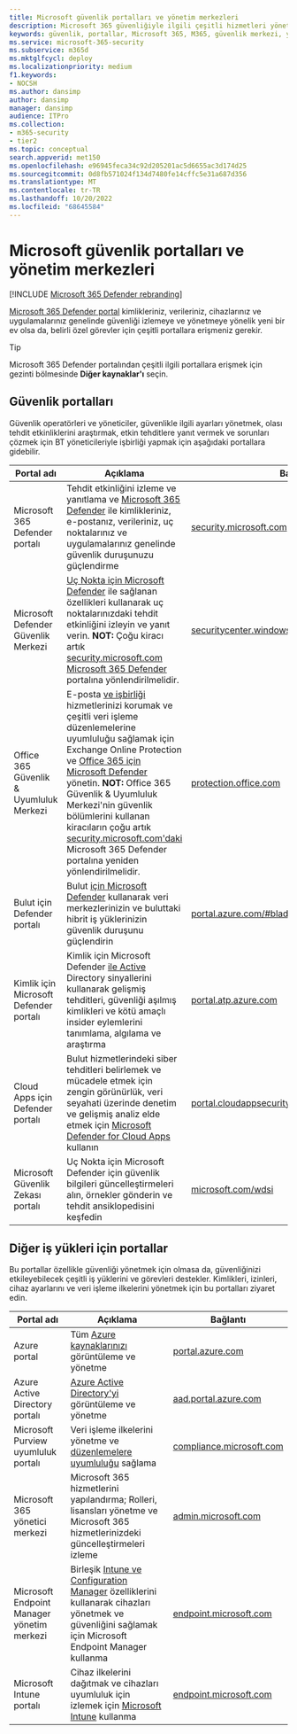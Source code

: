 ```yaml
---
title: Microsoft güvenlik portalları ve yönetim merkezleri
description: Microsoft 365 güvenliğiyle ilgili çeşitli hizmetleri yönetmek için doğru Microsoft yönetim merkezini veya portalı bulun
keywords: güvenlik, portallar, Microsoft 365, M365, güvenlik merkezi, yönetim merkezi, URL, bağlantı, Microsoft 365 Defender, Uç Nokta için Microsoft Defender, Microsoft Defender Güvenlik Merkezi, Kimlik için Microsoft Defender, Office 365 için Microsoft Defender, MCAS, WDSI, SCC, Intune, MDM, MEM, ASC, Bulut Uygulamaları Güvenliği , Azure AD, güvenlik & uyumluluğu Merkezi
ms.service: microsoft-365-security
ms.subservice: m365d
ms.mktglfcycl: deploy
ms.localizationpriority: medium
f1.keywords:
- NOCSH
ms.author: dansimp
author: dansimp
manager: dansimp
audience: ITPro
ms.collection:
- m365-security
- tier2
ms.topic: conceptual
search.appverid: met150
ms.openlocfilehash: e96945feca34c92d205201ac5d6655ac3d174d25
ms.sourcegitcommit: 0d8fb571024f134d7480fe14cffc5e31a687d356
ms.translationtype: MT
ms.contentlocale: tr-TR
ms.lasthandoff: 10/20/2022
ms.locfileid: "68645584"
---
```

# <a name="microsoft-security-portals-and-admin-centers"></a>Microsoft güvenlik portalları ve yönetim merkezleri

[!INCLUDE [Microsoft 365 Defender rebranding](../includes/microsoft-defender.md)]

[Microsoft 365 Defender portal](microsoft-365-defender-portal.md) kimlikleriniz, verileriniz, cihazlarınız ve uygulamalarınız genelinde güvenliği izlemeye ve yönetmeye yönelik yeni bir ev olsa da, belirli özel görevler için çeşitli portallara erişmeniz gerekir.

> [!TIP]
> Microsoft 365 Defender portalından çeşitli ilgili portallara erişmek için gezinti bölmesinde **Diğer kaynaklar'ı** seçin.

## <a name="security-portals"></a>Güvenlik portalları

Güvenlik operatörleri ve yöneticiler, güvenlikle ilgili ayarları yönetmek, olası tehdit etkinliklerini araştırmak, etkin tehditlere yanıt vermek ve sorunları çözmek için BT yöneticileriyle işbirliği yapmak için aşağıdaki portallara gidebilir.
<p></p>

| Portal adı | Açıklama | Bağlantı |
|---|---|---|
| Microsoft 365 Defender portalı | Tehdit etkinliğini izleme ve yanıtlama ve [Microsoft 365 Defender](microsoft-365-defender.md) ile kimlikleriniz, e-postanız, verileriniz, uç noktalarınız ve uygulamalarınız genelinde güvenlik duruşunuzu güçlendirme | [security.microsoft.com](https://security.microsoft.com/) |
| Microsoft Defender Güvenlik Merkezi | [Uç Nokta için Microsoft Defender](/microsoft-365/security/defender-endpoint/microsoft-defender-endpoint) ile sağlanan özellikleri kullanarak uç noktalarınızdaki tehdit etkinliğini izleyin ve yanıt verin.  **NOT:** Çoğu kiracı artık [security.microsoft.com Microsoft 365 Defender](https://security.microsoft.com/) portalına yönlendirilmelidir.  | [securitycenter.windows.com](https://securitycenter.windows.com) |
| Office 365 Güvenlik & Uyumluluk Merkezi | E-posta [ve işbirliği](../office-365-security/exchange-online-protection-overview.md) hizmetlerinizi korumak ve çeşitli veri işleme düzenlemelerine uyumluluğu sağlamak için Exchange Online Protection ve [Office 365 için Microsoft Defender](/microsoft-365/security/office-365-security/defender-for-office-365) yönetin.  **NOT:** Office 365 Güvenlik & Uyumluluk Merkezi'nin güvenlik bölümlerini kullanan kiracıların çoğu artık [security.microsoft.com'daki](https://security.microsoft.com/) Microsoft 365 Defender portalına yeniden yönlendirilmelidir. | [protection.office.com](https://protection.office.com) |
| Bulut için Defender portalı | Bulut [için Microsoft Defender](/azure/security-center/security-center-intro) kullanarak veri merkezlerinizin ve buluttaki hibrit iş yüklerinizin güvenlik duruşunu güçlendirin | [portal.azure.com/#blade/Microsoft_Azure_Security](https://portal.azure.com/#blade/Microsoft_Azure_Security/SecurityMenuBlade/0) |
| Kimlik için Microsoft Defender portalı | Kimlik için Microsoft Defender [ile Active](/azure-advanced-threat-protection/what-is-atp) Directory sinyallerini kullanarak gelişmiş tehditleri, güvenliği aşılmış kimlikleri ve kötü amaçlı insider eylemlerini tanımlama, algılama ve araştırma | [portal.atp.azure.com](https://portal.atp.azure.com/) |
| Cloud Apps için Defender portalı | Bulut hizmetlerindeki siber tehditleri belirlemek ve mücadele etmek için zengin görünürlük, veri seyahati üzerinde denetim ve gelişmiş analiz elde etmek için [Microsoft Defender for Cloud Apps](/cloud-app-security/what-is-cloud-app-security) kullanın | [portal.cloudappsecurity.com](https://portal.cloudappsecurity.com/) |
| Microsoft Güvenlik Zekası portalı | Uç Nokta için Microsoft Defender için güvenlik bilgileri güncelleştirmeleri alın, örnekler gönderin ve tehdit ansiklopedisini keşfedin | [microsoft.com/wdsi](https://microsoft.com/wdsi) |

## <a name="portals-for-other-workloads"></a>Diğer iş yükleri için portallar

Bu portallar özellikle güvenliği yönetmek için olmasa da, güvenliğinizi etkileyebilecek çeşitli iş yüklerini ve görevleri destekler. Kimlikleri, izinleri, cihaz ayarlarını ve veri işleme ilkelerini yönetmek için bu portalları ziyaret edin.
<p></p>

| Portal adı | Açıklama | Bağlantı |
|---|---|---|
| Azure portal | Tüm [Azure kaynaklarınızı](/azure/azure-resource-manager/management/overview) görüntüleme ve yönetme  | [portal.azure.com](https://portal.azure.com/) |
| Azure Active Directory portalı | [Azure Active Directory'yi](/azure/active-directory/fundamentals/active-directory-whatis) görüntüleme ve yönetme | [aad.portal.azure.com](https://aad.portal.azure.com/) |
| Microsoft Purview uyumluluk portalı | Veri işleme ilkelerini yönetme ve [düzenlemelere uyumluluğu](/compliance/regulatory/offering-home) sağlama | [compliance.microsoft.com](https://compliance.microsoft.com/) |
| Microsoft 365 yönetici merkezi | Microsoft 365 hizmetlerini yapılandırma; Rolleri, lisansları yönetme ve Microsoft 365 hizmetlerinizdeki güncelleştirmeleri izleme | [admin.microsoft.com](https://go.microsoft.com/fwlink/p/?linkid=2166757) |
| Microsoft Endpoint Manager yönetim merkezi | Birleşik [Intune ve Configuration Manager](/mem/configmgr/) özelliklerini kullanarak cihazları yönetmek ve güvenliğini sağlamak için Microsoft Endpoint Manager kullanma | [endpoint.microsoft.com](https://endpoint.microsoft.com/) |
| Microsoft Intune portalı | Cihaz ilkelerini dağıtmak ve cihazları uyumluluk için izlemek için [Microsoft Intune](/intune/fundamentals/what-is-intune) kullanma | [endpoint.microsoft.com](https://endpoint.microsoft.com/#blade/Microsoft_Intune_DeviceSettings/DevicesMenu/overview)
